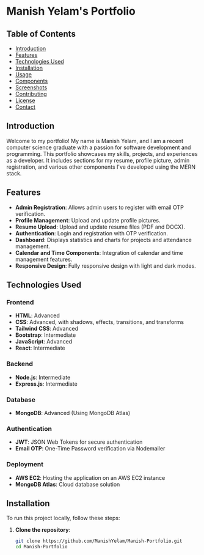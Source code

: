 # Manish Yelam's Portfolio

## Table of Contents

- [Introduction](#introduction)
- [Features](#features)
- [Technologies Used](#technologies-used)
- [Installation](#installation)
- [Usage](#usage)
- [Components](#components)
- [Screenshots](#screenshots)
- [Contributing](#contributing)
- [License](#license)
- [Contact](#contact)

## Introduction

Welcome to my portfolio! My name is Manish Yelam, and I am a recent computer science graduate with a passion for software development and programming. This portfolio showcases my skills, projects, and experiences as a developer. It includes sections for my resume, profile picture, admin registration, and various other components I've developed using the MERN stack.

## Features

- **Admin Registration**: Allows admin users to register with email OTP verification.
- **Profile Management**: Upload and update profile pictures.
- **Resume Upload**: Upload and update resume files (PDF and DOCX).
- **Authentication**: Login and registration with OTP verification.
- **Dashboard**: Displays statistics and charts for projects and attendance management.
- **Calendar and Time Components**: Integration of calendar and time management features.
- **Responsive Design**: Fully responsive design with light and dark modes.

## Technologies Used

### Frontend

- **HTML**: Advanced
- **CSS**: Advanced, with shadows, effects, transitions, and transforms
- **Tailwind CSS**: Advanced
- **Bootstrap**: Intermediate
- **JavaScript**: Advanced
- **React**: Intermediate

### Backend

- **Node.js**: Intermediate
- **Express.js**: Intermediate

### Database

- **MongoDB**: Advanced (Using MongoDB Atlas)

### Authentication

- **JWT**: JSON Web Tokens for secure authentication
- **Email OTP**: One-Time Password verification via Nodemailer

### Deployment

- **AWS EC2**: Hosting the application on an AWS EC2 instance
- **MongoDB Atlas**: Cloud database solution

## Installation

To run this project locally, follow these steps:

1. **Clone the repository**:
   ```bash
   git clone https://github.com/ManishYelam/Manish-Portfolio.git
   cd Manish-Portfolio
   
